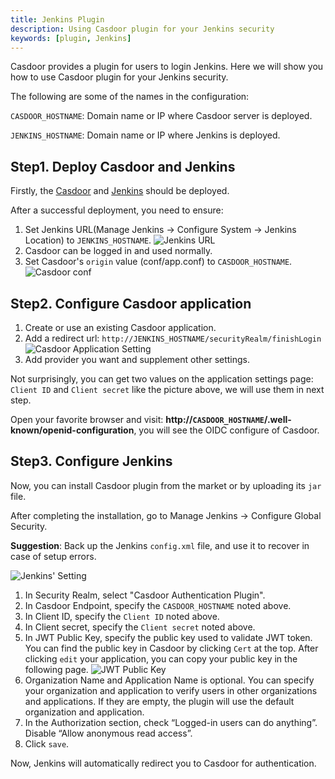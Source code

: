 ```yaml
---
title: Jenkins Plugin
description: Using Casdoor plugin for your Jenkins security
keywords: [plugin, Jenkins]
---
```


Casdoor provides a plugin for users to login Jenkins. Here we will show you how to use Casdoor plugin for your Jenkins security.

The following are some of the names in the configuration:

`CASDOOR_HOSTNAME`: Domain name or IP where Casdoor server is deployed.

`JENKINS_HOSTNAME`: Domain name or IP where Jenkins is deployed.


## Step1. Deploy Casdoor and Jenkins
Firstly, the [Casdoor](/docs/basic/server-installation) and [Jenkins](https://www.jenkins.io/doc/book/installing/) should be deployed. 

After a successful deployment, you need to ensure:
1. Set Jenkins URL(Manage Jenkins -> Configure System -> Jenkins Location) to `JENKINS_HOSTNAME`.
![Jenkins URL](/img/jenkins_url.png)
2. Casdoor can be logged in and used normally.
3. Set Casdoor's `origin` value (conf/app.conf) to `CASDOOR_HOSTNAME`.
![Casdoor conf](/img/casdoor_origin.png)
## Step2. Configure Casdoor application
1. Create or use an existing Casdoor application.
2. Add a redirect url: `http://JENKINS_HOSTNAME/securityRealm/finishLogin` 
![Casdoor Application Setting](/img/appseeting_jenkins.png)
3. Add provider you want and supplement other settings.

Not surprisingly, you can get two values ​​on the application settings page: `Client ID` and `Client secret` like the picture above, we will use them in next step.

Open your favorite browser and visit: **http://`CASDOOR_HOSTNAME`/.well-known/openid-configuration**, you will see the OIDC configure of Casdoor.

## Step3. Configure Jenkins
Now, you can install Casdoor plugin from the market or by uploading its `jar` file.

After completing the installation, go to Manage Jenkins -> Configure Global Security.

**Suggestion**: Back up the Jenkins `config.xml` file, and use it to recover in case of setup errors.

![Jenkins' Setting](/img/jenkins_plugin.png)

1. In Security Realm, select "Casdoor Authentication Plugin".
2. In Casdoor Endpoint, specify the `CASDOOR_HOSTNAME` noted above.
2. In Client ID, specify the `Client ID` noted above.
3. In Client secret, specify the `Client secret` noted above.
4. In JWT Public Key, specify the public key used to validate JWT token. You can find the public key in Casdoor by clicking `Cert` at the top. After clicking `edit` your application, you can copy your public key in the following page.
![JWT Public Key](/img/jenkins_cert.png)
5. Organization Name and Application Name is optional. You can specify your organization and application to verify users in other organizations and applications. If they are empty, the plugin will use the default organization and application.
6. In the Authorization section, check “Logged-in users can do anything”. Disable “Allow anonymous read access”.
7. Click `save`.

Now, Jenkins will automatically redirect you to Casdoor for authentication.
